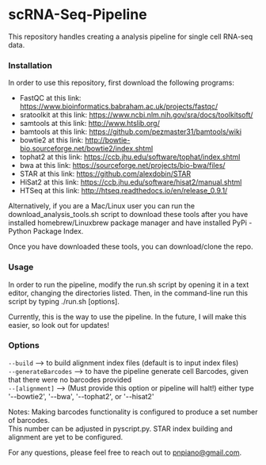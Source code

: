 # scRNA-Seq-Pipeline

This repository handles creating a analysis pipeline for single cell RNA-seq data.

### Installation

In order to use this repository, first download the following programs:
- FastQC at this link: https://www.bioinformatics.babraham.ac.uk/projects/fastqc/ 
- sratoolkit at this link: https://www.ncbi.nlm.nih.gov/sra/docs/toolkitsoft/ 
- samtools at this link: http://www.htslib.org/
- bamtools at this link: https://github.com/pezmaster31/bamtools/wiki
- bowtie2 at this link: http://bowtie-bio.sourceforge.net/bowtie2/index.shtml 
- tophat2 at this link: https://ccb.jhu.edu/software/tophat/index.shtml
- bwa at this link: https://sourceforge.net/projects/bio-bwa/files/ 
- STAR at this link: https://github.com/alexdobin/STAR 
- HiSat2 at this link: https://ccb.jhu.edu/software/hisat2/manual.shtml
- HTSeq at this link: http://htseq.readthedocs.io/en/release_0.9.1/ 

Alternatively, if you are a Mac/Linux user you can run the download_analysis_tools.sh
script to download these tools after you have installed homebrew/Linuxbrew package manager
and have installed PyPi - Python Package Index. 

Once you have downloaded these tools, you can download/clone the repo.

### Usage

In order to run the pipeline,
modify the run.sh script by opening it in a text editor, changing the directories listed. Then, 
in the command-line run this script by typing ./run.sh [options].

Currently, this is the way to use the pipeline. In the future, I will make this easier, so 
look out for updates!  

### Options

` --build ` --> to build alignment index files (default is to input index files) <br /> 
` --generateBarcodes ` --> to have the pipeline generate cell Barcodes, given that there were no barcodes provided <br />
` --[alignment] ` --> (Must provide this option or pipeline will halt!) either type '--bowtie2', '--bwa', '--tophat2', or '--hisat2' <br />

Notes: Making barcodes functionality is configured to produce a set number of barcodes. <br /> 
This number can be adjusted in pyscript.py. STAR index building and alignment
are yet to be configured. <br />

For any questions, please feel free to reach out to pnpiano@gmail.com.
   
